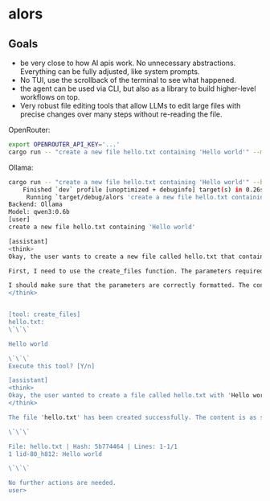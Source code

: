 # alors

## Goals

- be very close to how AI apis work. No unnecessary abstractions. Everything can be fully adjusted, like system prompts.
- No TUI, use the scrollback of the terminal to see what happened.
- the agent can be used via CLI, but also as a library to build higher-level workflows on top.
- Very robust file editing tools that allow LLMs to edit large files with precise changes over many steps without re-reading the file.

OpenRouter:

```bash
export OPENROUTER_API_KEY='...'
cargo run -- "create a new file hello.txt containing 'Hello world'" --model "google/gemini-2.5-pro"
```

Ollama:

```bash
cargo run -- "create a new file hello.txt containing 'Hello world'" --backend ollama --model "qwen3:0.6b"
    Finished `dev` profile [unoptimized + debuginfo] target(s) in 0.26s
     Running `target/debug/alors 'create a new file hello.txt containing '\''Hello world'\''' --backend ollama --model 'qwen3:0.6b'`
Backend: Ollama
Model: qwen3:0.6b
[user]
create a new file hello.txt containing 'Hello world'

[assistant]
<think>
Okay, the user wants to create a new file called hello.txt that contains 'Hello world'. Let me think about how to approach this.

First, I need to use the create_files function. The parameters required are files, which is an array of files to create. Each file in the array needs a file_path and content. The content should be an array of strings, with each string being the line content. Since the file is just one line, maybe I can set the content as ["Hello world"] and set the file_path to "hello.txt". That should create the file as specified.

I should make sure that the parameters are correctly formatted. The content array has one element, so the JSON should be like: {"content": ["Hello world"], "file_path": "hello.txt"}. Then, I'll output this in the tool call format.
</think>


[tool: create_files]
hello.txt:
\`\`\`

Hello world

\`\`\`
Execute this tool? [Y/n]

[assistant]
<think>
Okay, the user wanted to create a file called hello.txt with 'Hello world'. I called the create_files function with the correct parameters. The tool response says the file is created successfully. Now, I need to confirm if there's any further action needed. Since the user hasn't provided any new instructions, I should just acknowledge the creation. No more tool calls needed here.
</think>

The file 'hello.txt' has been created successfully. The content is as specified:

\`\`\`

File: hello.txt | Hash: 5b774464 | Lines: 1-1/1
1 lid-80_h812: Hello world

\`\`\`

No further actions are needed.
user>
```
